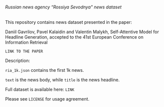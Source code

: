 ###### Russian news agency “Rossiya Sevodnya" news dataset

This repository contains news dataset presented in the paper:

Daniil Gavrilov, Pavel Kalaidin and Valentin Malykh, Self-Attentive Model for Headline Generation, accepted to the 41st European Conference on Information Retrieval

`LINK TO THE PAPER`

Description:

`ria_1k.json` contains the first 1k news.


`text` is the news body, while `title` is the news headline.


Full dataset is available here: `LINK`

Please see `LICENSE` for usage agreement.